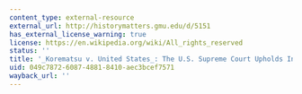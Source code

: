 ```yaml
---
content_type: external-resource
external_url: http://historymatters.gmu.edu/d/5151
has_external_license_warning: true
license: https://en.wikipedia.org/wiki/All_rights_reserved
status: ''
title: '_Korematsu v. United States_: The U.S. Supreme Court Upholds Internment'
uid: 049c7872-6087-4881-8410-aec3bcef7571
wayback_url: ''
---
```

